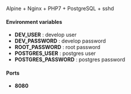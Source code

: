 Alpine + Nginx + PHP7 + PostgreSQL + sshd

#### Environment variables
- **DEV_USER** : develop user
- **DEV_PASSWORD** : develop password
- **ROOT_PASSWORD** : root password
- **POSTGRES_USER** : postgres user
- **POSTGRES_PASSWORD** : postgres password

#### Ports
- **8080**
